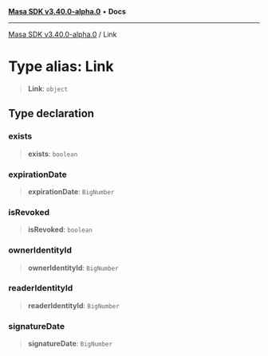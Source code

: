 [**Masa SDK v3.40.0-alpha.0**](../README.md) • **Docs**

***

[Masa SDK v3.40.0-alpha.0](../globals.md) / Link

# Type alias: Link

> **Link**: `object`

## Type declaration

### exists

> **exists**: `boolean`

### expirationDate

> **expirationDate**: `BigNumber`

### isRevoked

> **isRevoked**: `boolean`

### ownerIdentityId

> **ownerIdentityId**: `BigNumber`

### readerIdentityId

> **readerIdentityId**: `BigNumber`

### signatureDate

> **signatureDate**: `BigNumber`
